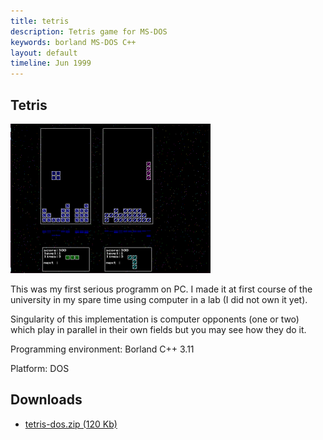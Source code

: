 ```yaml
---
title: tetris
description: Tetris game for MS-DOS
keywords: borland MS-DOS C++
layout: default
timeline: Jun 1999
---
```


Tetris
--

![Tetris gameplay with single opponent](img/tetris.png)

This was my first serious programm on PC. I made it at first course of
the university in my spare time using computer in a lab (I did not own it yet).

Singularity of this implementation is computer opponents (one or two)
which play in parallel in their own fields but you may see how they do it.

Programming environment: Borland C++ 3.11

Platform: DOS

Downloads
---

 - <a href="files/tetris-dos.zip">tetris-dos.zip (120 Kb)</a>  
